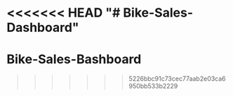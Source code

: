 <<<<<<< HEAD
"# Bike-Sales-Dashboard" 
=======
# Bike-Sales-Bashboard
>>>>>>> 5226bbc91c73cec77aab2e03ca6950bb533b2229

